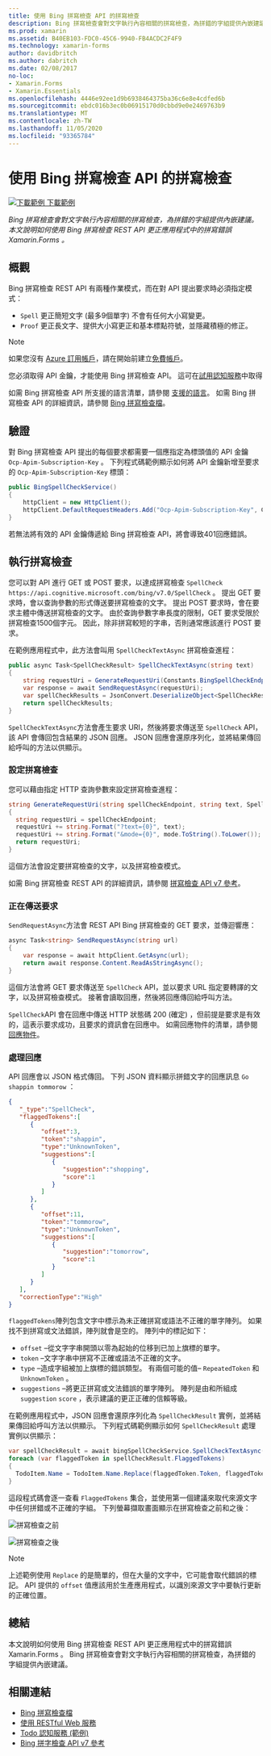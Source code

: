 ```yaml
---
title: 使用 Bing 拼寫檢查 API 的拼寫檢查
description: Bing 拼寫檢查會對文字執行內容相關的拼寫檢查，為拼錯的字組提供內嵌建議。 本文說明如何使用 Bing 拼寫檢查 REST API 更正應用程式中的拼寫錯誤 Xamarin.Forms 。
ms.prod: xamarin
ms.assetid: B40EB103-FDC0-45C6-9940-FB4ACDC2F4F9
ms.technology: xamarin-forms
author: davidbritch
ms.author: dabritch
ms.date: 02/08/2017
no-loc:
- Xamarin.Forms
- Xamarin.Essentials
ms.openlocfilehash: 4446e92ee1d9b6938464375ba36c6e8e4cdfed6b
ms.sourcegitcommit: ebdc016b3ec0b06915170d0cbbd9e0e2469763b9
ms.translationtype: MT
ms.contentlocale: zh-TW
ms.lasthandoff: 11/05/2020
ms.locfileid: "93365784"
---
```

# <a name="spell-checking-using-the-bing-spell-check-api"></a>使用 Bing 拼寫檢查 API 的拼寫檢查

[![下載範例](~/media/shared/download.png) 下載範例](/samples/xamarin/xamarin-forms-samples/webservices-todocognitiveservices)

_Bing 拼寫檢查會對文字執行內容相關的拼寫檢查，為拼錯的字組提供內嵌建議。本文說明如何使用 Bing 拼寫檢查 REST API 更正應用程式中的拼寫錯誤 Xamarin.Forms 。_

## <a name="overview"></a>概觀

Bing 拼寫檢查 REST API 有兩種作業模式，而在對 API 提出要求時必須指定模式：

- `Spell` 更正簡短文字 (最多9個單字) 不會有任何大小寫變更。
- `Proof` 更正長文字、提供大小寫更正和基本標點符號，並隱藏積極的修正。

> [!NOTE]
> 如果您沒有 [Azure 訂用帳戶](/azure/guides/developer/azure-developer-guide#understanding-accounts-subscriptions-and-billing)，請在開始前建立[免費帳戶](https://aka.ms/azfree-docs-mobileapps)。

您必須取得 API 金鑰，才能使用 Bing 拼寫檢查 API。 這可在[試用認知服務](https://azure.microsoft.com/try/cognitive-services/)中取得

如需 Bing 拼寫檢查 API 所支援的語言清單，請參閱 [支援的語言](/azure/cognitive-services/bing-spell-check/bing-spell-check-supported-languages/)。 如需 Bing 拼寫檢查 API 的詳細資訊，請參閱 [Bing 拼寫檢查檔](/azure/cognitive-services/bing-spell-check/)。

## <a name="authentication"></a>驗證

對 Bing 拼寫檢查 API 提出的每個要求都需要一個應指定為標頭值的 API 金鑰 `Ocp-Apim-Subscription-Key` 。 下列程式碼範例顯示如何將 API 金鑰新增至要求的 `Ocp-Apim-Subscription-Key` 標頭：

```csharp
public BingSpellCheckService()
{
    httpClient = new HttpClient();
    httpClient.DefaultRequestHeaders.Add("Ocp-Apim-Subscription-Key", Constants.BingSpellCheckApiKey);
}
```

若無法將有效的 API 金鑰傳遞給 Bing 拼寫檢查 API，將會導致401回應錯誤。

## <a name="performing-spell-checking"></a>執行拼寫檢查

您可以對 API 進行 GET 或 POST 要求，以達成拼寫檢查 `SpellCheck` `https://api.cognitive.microsoft.com/bing/v7.0/SpellCheck` 。 提出 GET 要求時，會以查詢參數的形式傳送要拼寫檢查的文字。 提出 POST 要求時，會在要求主體中傳送拼寫檢查的文字。 由於查詢參數字串長度的限制，GET 要求受限於拼寫檢查1500個字元。 因此，除非拼寫較短的字串，否則通常應該進行 POST 要求。

在範例應用程式中，此方法會叫用 `SpellCheckTextAsync` 拼寫檢查進程：

```csharp
public async Task<SpellCheckResult> SpellCheckTextAsync(string text)
{
    string requestUri = GenerateRequestUri(Constants.BingSpellCheckEndpoint, text, SpellCheckMode.Spell);
    var response = await SendRequestAsync(requestUri);
    var spellCheckResults = JsonConvert.DeserializeObject<SpellCheckResult>(response);
    return spellCheckResults;
}
```

`SpellCheckTextAsync`方法會產生要求 URI，然後將要求傳送至 `SpellCheck` API，該 API 會傳回包含結果的 JSON 回應。 JSON 回應會還原序列化，並將結果傳回給呼叫的方法以供顯示。

### <a name="configuring-spell-checking"></a>設定拼寫檢查

您可以藉由指定 HTTP 查詢參數來設定拼寫檢查進程：

```csharp
string GenerateRequestUri(string spellCheckEndpoint, string text, SpellCheckMode mode)
{
  string requestUri = spellCheckEndpoint;
  requestUri += string.Format("?text={0}", text);                         // text to spell check
  requestUri += string.Format("&mode={0}", mode.ToString().ToLower());    // spellcheck mode - proof or spell
  return requestUri;
}
```

這個方法會設定要拼寫檢查的文字，以及拼寫檢查模式。

如需 Bing 拼寫檢查 REST API 的詳細資訊，請參閱 [拼寫檢查 API v7 參考](/rest/api/cognitiveservices/bing-spell-check-api-v7-reference/)。

### <a name="sending-the-request"></a>正在傳送要求

`SendRequestAsync`方法會 REST API Bing 拼寫檢查的 GET 要求，並傳迴響應：

```csharp
async Task<string> SendRequestAsync(string url)
{
    var response = await httpClient.GetAsync(url);
    return await response.Content.ReadAsStringAsync();
}
```

這個方法會將 GET 要求傳送至 `SpellCheck` API，並以要求 URL 指定要轉譯的文字，以及拼寫檢查模式。 接著會讀取回應，然後將回應傳回給呼叫方法。

`SpellCheck`API 會在回應中傳送 HTTP 狀態碼 200 (確定) ，但前提是要求是有效的，這表示要求成功，且要求的資訊會在回應中。 如需回應物件的清單，請參閱 [回應物件](/rest/api/cognitiveservices/bing-spell-check-api-v7-reference#response-objects)。

### <a name="processing-the-response"></a>處理回應

API 回應會以 JSON 格式傳回。 下列 JSON 資料顯示拼錯文字的回應訊息 `Go shappin tommorow` ：

```json
{  
   "_type":"SpellCheck",
   "flaggedTokens":[  
      {  
         "offset":3,
         "token":"shappin",
         "type":"UnknownToken",
         "suggestions":[  
            {  
               "suggestion":"shopping",
               "score":1
            }
         ]
      },
      {  
         "offset":11,
         "token":"tommorow",
         "type":"UnknownToken",
         "suggestions":[  
            {  
               "suggestion":"tomorrow",
               "score":1
            }
         ]
      }
   ],
   "correctionType":"High"
}
```

`flaggedTokens`陣列包含文字中標示為未正確拼寫或語法不正確的單字陣列。 如果找不到拼寫或文法錯誤，陣列就會是空的。 陣列中的標記如下：

- `offset` –從文字字串開頭以零為起始的位移到已加上旗標的單字。
- `token` –文字字串中拼寫不正確或語法不正確的文字。
- `type` –造成字組被加上旗標的錯誤類型。 有兩個可能的值– `RepeatedToken` 和 `UnknownToken` 。
- `suggestions` –將更正拼寫或文法錯誤的單字陣列。 陣列是由和所組成 `suggestion` `score` ，表示建議的更正正確的信賴等級。

在範例應用程式中，JSON 回應會還原序列化為 `SpellCheckResult` 實例，並將結果傳回給呼叫方法以供顯示。 下列程式碼範例顯示如何 `SpellCheckResult` 處理實例以供顯示：

```csharp
var spellCheckResult = await bingSpellCheckService.SpellCheckTextAsync(TodoItem.Name);
foreach (var flaggedToken in spellCheckResult.FlaggedTokens)
{
  TodoItem.Name = TodoItem.Name.Replace(flaggedToken.Token, flaggedToken.Suggestions.FirstOrDefault().Suggestion);
}
```

這段程式碼會逐一查看 `FlaggedTokens` 集合，並使用第一個建議來取代來源文字中任何拼錯或不正確的字組。 下列螢幕擷取畫面顯示在拼寫檢查之前和之後：

![拼寫檢查之前](spell-check-images/before-spell-check.png)

![拼寫檢查之後](spell-check-images/after-spell-check.png)

> [!NOTE]
> 上述範例使用 `Replace` 的是簡單的，但在大量的文字中，它可能會取代錯誤的標記。 API 提供的 `offset` 值應該用於生產應用程式，以識別來源文字中要執行更新的正確位置。

## <a name="summary"></a>總結

本文說明如何使用 Bing 拼寫檢查 REST API 更正應用程式中的拼寫錯誤 Xamarin.Forms 。 Bing 拼寫檢查會對文字執行內容相關的拼寫檢查，為拼錯的字組提供內嵌建議。

## <a name="related-links"></a>相關連結

- [Bing 拼寫檢查檔](/azure/cognitive-services/bing-spell-check/)
- [使用 RESTful Web 服務](~/xamarin-forms/data-cloud/web-services/rest.md)
- [Todo 認知服務 (範例) ](/samples/xamarin/xamarin-forms-samples/webservices-todocognitiveservices)
- [Bing 拼字檢查 API v7 參考](/rest/api/cognitiveservices/bing-spell-check-api-v7-reference/)